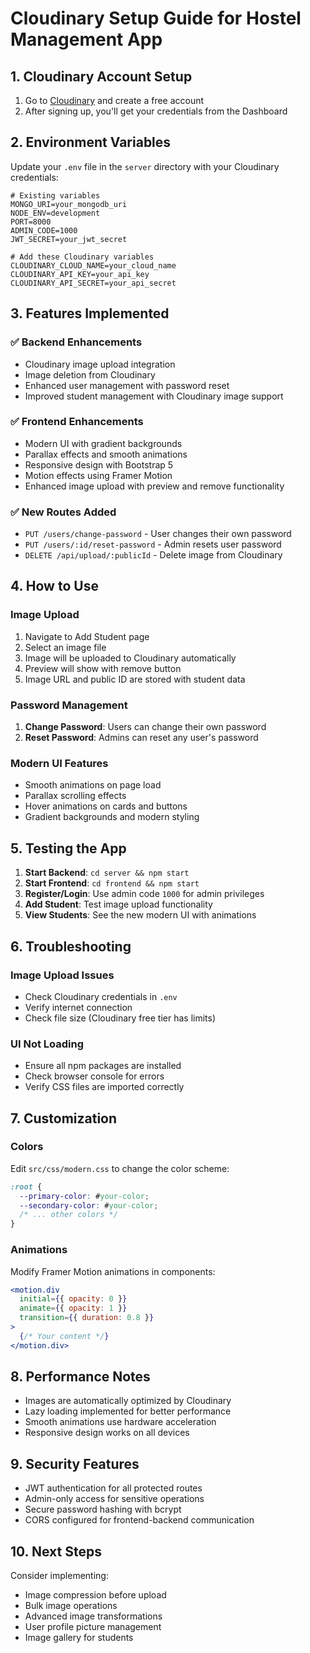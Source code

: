 # Cloudinary Setup Guide for Hostel Management App

## 1. Cloudinary Account Setup

1. Go to [Cloudinary](https://cloudinary.com/) and create a free account
2. After signing up, you'll get your credentials from the Dashboard

## 2. Environment Variables

Update your `.env` file in the `server` directory with your Cloudinary credentials:

```env
# Existing variables
MONGO_URI=your_mongodb_uri
NODE_ENV=development
PORT=8000
ADMIN_CODE=1000
JWT_SECRET=your_jwt_secret

# Add these Cloudinary variables
CLOUDINARY_CLOUD_NAME=your_cloud_name
CLOUDINARY_API_KEY=your_api_key
CLOUDINARY_API_SECRET=your_api_secret
```

## 3. Features Implemented

### ✅ Backend Enhancements
- Cloudinary image upload integration
- Image deletion from Cloudinary
- Enhanced user management with password reset
- Improved student management with Cloudinary image support

### ✅ Frontend Enhancements
- Modern UI with gradient backgrounds
- Parallax effects and smooth animations
- Responsive design with Bootstrap 5
- Motion effects using Framer Motion
- Enhanced image upload with preview and remove functionality

### ✅ New Routes Added
- `PUT /users/change-password` - User changes their own password
- `PUT /users/:id/reset-password` - Admin resets user password
- `DELETE /api/upload/:publicId` - Delete image from Cloudinary

## 4. How to Use

### Image Upload
1. Navigate to Add Student page
2. Select an image file
3. Image will be uploaded to Cloudinary automatically
4. Preview will show with remove button
5. Image URL and public ID are stored with student data

### Password Management
1. **Change Password**: Users can change their own password
2. **Reset Password**: Admins can reset any user's password

### Modern UI Features
- Smooth animations on page load
- Parallax scrolling effects
- Hover animations on cards and buttons
- Gradient backgrounds and modern styling

## 5. Testing the App

1. **Start Backend**: `cd server && npm start`
2. **Start Frontend**: `cd frontend && npm start`
3. **Register/Login**: Use admin code `1000` for admin privileges
4. **Add Student**: Test image upload functionality
5. **View Students**: See the new modern UI with animations

## 6. Troubleshooting

### Image Upload Issues
- Check Cloudinary credentials in `.env`
- Verify internet connection
- Check file size (Cloudinary free tier has limits)

### UI Not Loading
- Ensure all npm packages are installed
- Check browser console for errors
- Verify CSS files are imported correctly

## 7. Customization

### Colors
Edit `src/css/modern.css` to change the color scheme:
```css
:root {
  --primary-color: #your-color;
  --secondary-color: #your-color;
  /* ... other colors */
}
```

### Animations
Modify Framer Motion animations in components:
```jsx
<motion.div
  initial={{ opacity: 0 }}
  animate={{ opacity: 1 }}
  transition={{ duration: 0.8 }}
>
  {/* Your content */}
</motion.div>
```

## 8. Performance Notes

- Images are automatically optimized by Cloudinary
- Lazy loading implemented for better performance
- Smooth animations use hardware acceleration
- Responsive design works on all devices

## 9. Security Features

- JWT authentication for all protected routes
- Admin-only access for sensitive operations
- Secure password hashing with bcrypt
- CORS configured for frontend-backend communication

## 10. Next Steps

Consider implementing:
- Image compression before upload
- Bulk image operations
- Advanced image transformations
- User profile picture management
- Image gallery for students 